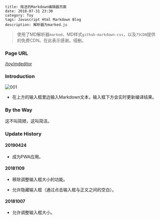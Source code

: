 ```
title: 简洁的Markdown编辑器页面
date: 2018-07-31 23:30
category: Toy
tags: Javascript Html Markdown Blog
description: 解析器为marked.js
```

> 使用了MD解析器`marked`、MD样式`github-markdown-css`，以及`75CDN`提供的免费CDN。在此表示感谢。侵删。

### Page URL

[/toy/mdeditor](/toy/mdeditor)

### Introduction

![001](/res/20180731-233013-001.webp)

* 在上方的输入框里边输入Markdown文本，输入框下方会实时更新编译结果。

### By the Way

这不叫简陋，这叫简洁。

### Update History

#### 20190424

* 成为PWA应用。

#### 20181109

* 移除调整输入框大小的功能。

* 允许隐藏输入框（通过点击输入框与正文之间的空白）。

#### 20181007

* 允许调整输入框大小。
